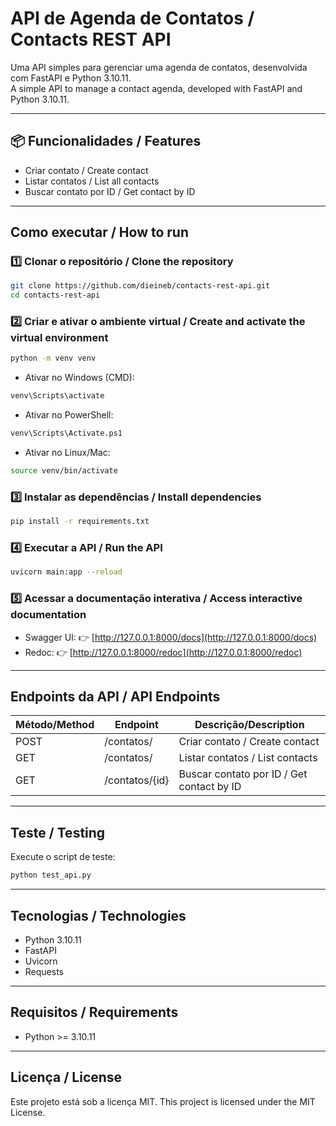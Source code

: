 #  API de Agenda de Contatos / Contacts REST API

Uma API simples para gerenciar uma agenda de contatos, desenvolvida com FastAPI e Python 3.10.11.  
A simple API to manage a contact agenda, developed with FastAPI and Python 3.10.11.

---

## 📦 Funcionalidades / Features

-  Criar contato / Create contact
-  Listar contatos / List all contacts
-  Buscar contato por ID / Get contact by ID

---

##  Como executar / How to run

### 1️⃣ Clonar o repositório / Clone the repository

```bash
git clone https://github.com/dieineb/contacts-rest-api.git
cd contacts-rest-api
````

### 2️⃣ Criar e ativar o ambiente virtual / Create and activate the virtual environment

```bash
python -m venv venv
```

* Ativar no Windows (CMD):

```bash
venv\Scripts\activate
```

* Ativar no PowerShell:

```bash
venv\Scripts\Activate.ps1
```

* Ativar no Linux/Mac:

```bash
source venv/bin/activate
```

### 3️⃣ Instalar as dependências / Install dependencies

```bash
pip install -r requirements.txt
```

### 4️⃣ Executar a API / Run the API

```bash
uvicorn main:app --reload
```

### 5️⃣ Acessar a documentação interativa / Access interactive documentation

* Swagger UI: 👉 [http://127.0.0.1:8000/docs](http://127.0.0.1:8000/docs)
* Redoc: 👉 [http://127.0.0.1:8000/redoc](http://127.0.0.1:8000/redoc)

---

## Endpoints da API / API Endpoints

| Método/Method | Endpoint       | Descrição/Description                     |
| ------------- | -------------- | ----------------------------------------- |
| POST          | /contatos/     | Criar contato / Create contact            |
| GET           | /contatos/     | Listar contatos / List contacts           |
| GET           | /contatos/{id} | Buscar contato por ID / Get contact by ID |

---

## Teste / Testing

Execute o script de teste:

```bash
python test_api.py
```

---

## Tecnologias / Technologies

* Python 3.10.11
* FastAPI
* Uvicorn
* Requests

---

## Requisitos / Requirements

* Python >= 3.10.11

---

## Licença / License

Este projeto está sob a licença MIT.
This project is licensed under the MIT License.

```


